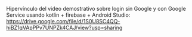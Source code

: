 Hipervínculo del video demostrativo sobre login sin Google y con Google Service usando kotlin + firebase + Android Studio: https://drive.google.com/file/d/1S0U8SC4QQ-hiBZ1qVApPPv7UNPZk4CAJ/view?usp=sharing
